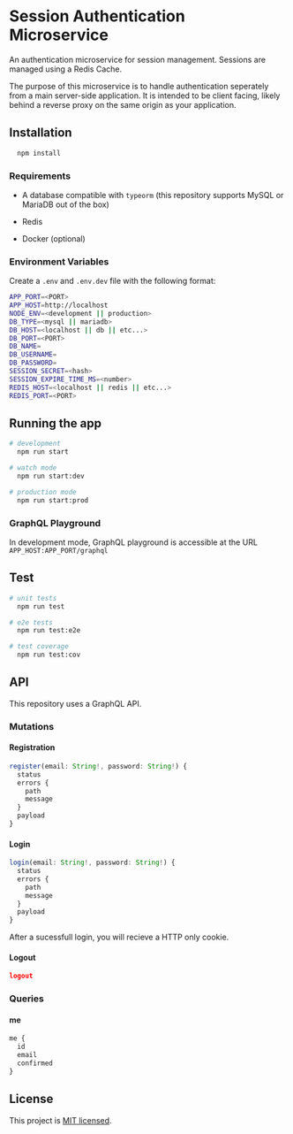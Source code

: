 # Session Authentication Microservice

An authentication microservice for session management. Sessions are managed using a Redis Cache.

The purpose of this microservice is to handle authentication seperately from a main server-side application. It is intended to be client facing, likely behind a reverse proxy on the same origin as your application.

## Installation

```bash
  npm install
```

### Requirements

- A database compatible with `typeorm` (this repository supports MySQL or MariaDB out of the box)

- Redis

- Docker (optional)

### Environment Variables

Create a `.env` and `.env.dev` file with the following format:

```bash
APP_PORT=<PORT>
APP_HOST=http://localhost
NODE_ENV=<development || production>
DB_TYPE=<mysql || mariadb>
DB_HOST=<localhost || db || etc...>
DB_PORT=<PORT>
DB_NAME=
DB_USERNAME=
DB_PASSWORD=
SESSION_SECRET=<hash>
SESSION_EXPIRE_TIME_MS=<number>
REDIS_HOST=<localhost || redis || etc...>
REDIS_PORT=<PORT>
```

## Running the app

```bash
# development
  npm run start

# watch mode
  npm run start:dev

# production mode
  npm run start:prod
```

### GraphQL Playground

In development mode, GraphQL playground is accessible at the URL `APP_HOST:APP_PORT/graphql`

## Test

```bash
# unit tests
  npm run test

# e2e tests
  npm run test:e2e

# test coverage
  npm run test:cov
```

## API

This repository uses a GraphQL API.

### Mutations

#### Registration

```ts
register(email: String!, password: String!) {
  status
  errors {
    path
    message
  }
  payload
}
```

#### Login

```ts
login(email: String!, password: String!) {
  status
  errors {
    path
    message
  }
  payload
}
```

After a sucessfull login, you will recieve a HTTP only cookie.

#### Logout

```json
logout
```

### Queries

#### me

```ts
me {
  id
  email
  confirmed
}
```

## License

This project is [MIT licensed](LICENSE).
